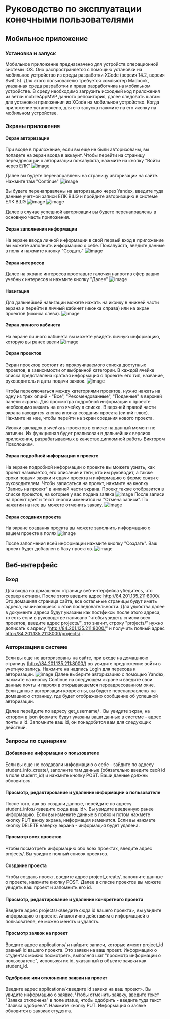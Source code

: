 # Руководство по эксплуатации конечными пользователями
## Мобильное приложение
### Установка и запуск
Мобильное приложение предназначено для устройств операционной системы IOS. Оно распространяется с помощью установки на мобильное устройство из среды разработки XCode (версия 14.2, версия Swift 5). Для этого пользователю требуется компьютер Macbook, указанная среда разработки и права разработчика на мобильном устройстве. В среду необходимо загрузить исходный код приложения из ветки mobileAppMVP данного репозитория, далее следовать шагам для установки приложения из XCode на мобильное устройство.
Когда приложение установлено, для его запуска нажмите на его иконку на мобильном устройстве.
### Экраны приложения
#### Экран авторизации
При входе в приложение, если вы еще не были авторизованы, вы попадете на экран входа в аккаунт. Чтобы перейти на страницу переадресации к авторизации пожалуйста, нажмите на кнопку "Войти через ЕЛК"
![image](https://user-images.githubusercontent.com/60274420/228167905-a77ee6ff-4996-4007-aead-3e28f35b70c8.png)

Далее вы будете перенаправлены на страницу авторизации на сайте. Нажмите там "Continue"
![image](https://user-images.githubusercontent.com/60274420/228168061-0f4ed3dd-3a9b-4118-bb81-879f806bb82b.png)

Вы будете перенаправлены на авторизацию через Yandex, введите туда данные учетной записи ЕЛК ВШЭ и пройдите авторизацию в системе ЕЛК ВШЭ
![image](https://user-images.githubusercontent.com/60274420/228169196-e263eaa7-c3bd-4d80-a45a-7a28a59c54ec.png)
![image](https://user-images.githubusercontent.com/60274420/228169373-3c44f069-88f7-4c3e-bf6a-13444fe6dab2.png)

Далее в случае успешной авторизации вы будете перенаправлены в основную часть приложения.

#### Экран заполнения информации
На экране ввода личной информации в свой первый вход в приложение вы можете заполнить информацию о себе. Пожалуйста, введите данные в поля и нажмите кнопку "Создать"
![image](https://user-images.githubusercontent.com/60274420/228170353-7a1bc02c-634a-41ed-b8e1-1c6b66c0d029.png)

#### Экран интересов
Далее на экране интересов проставьте галочки напротив сфер ваших учебных интересов и нажмите кнопку "Далее"
![image](https://user-images.githubusercontent.com/60274420/228170986-12b3a3ab-3c67-461c-94c3-34df1d693c90.png)

#### Навигация
Для дальнейшей навигации можете нажать на иконку в нижней части экрана и перейти в личный кабинет (иконка справа) или на экран проектов (иконка слева).
![image](https://user-images.githubusercontent.com/60274420/228174653-bfa91c62-15a3-4fac-85da-c7334bbeb904.png)

#### Экран личного кабинета
На экране личного кабинета вы можете увидеть личную информацию, которую вы ранее ввели 
![image](https://user-images.githubusercontent.com/60274420/228174491-957dac96-65d8-4c8c-a8ee-bd8b9d6ece33.png)

#### Экран проектов
Экран проектов состоит из прокручиваемого списка доступных проектов, в зависимости от выбранной категории. В каждой ячейке списка представлена краткая информация о проекте: его тип, название, руководитель и даты подачи заявок.
![image](https://user-images.githubusercontent.com/60274420/228173497-ce693417-4599-44a5-b16e-2de1cbb7d75f.png)

Чтобы переключаться между категориями проектов, нужно нажать на одну из трех опций - "Все", "Рекомендованные", "Поданные" в верхней панели экрана. 
Для просмотра подробной информации о проекте необходимо нажать на его ячейку в списке. 
В верхней правой части экрана находится кнопка кнопка создания проекта (синий плюс). Нажмите на нее, чтобы перейти на экран создания нового проекта. 

Иконки закладок в ячейкаъ проектов в списке на данный момент не активны. Их функционал будет реализован в дальнейших версиях приложения, разрабатываемых в качестве дипломной работы Виктором Поволоцким.

#### Экран подробной информации о проекте
На экране подробной информации о проекте вы можете узнать, как проект называется, его описание и теги, кто им руководит, а также сроки подачи заявки и сдачи проекта и информацию о форме связи с руководителем. Чтобы записаться на проект, нажмите на кнопку "Запись на проект" в нижней части экрана. Проект также отобразится в списке проектов, на которые у вас подана заявка
![image](https://user-images.githubusercontent.com/60274420/228172272-41cabc8e-cdca-4be8-823f-1b271be32a3a.png)
После записи на проект цвет и текст кнопки изменится на "Отмена записи". По нажатии на нее вы можете отменить заявку.
![image](https://user-images.githubusercontent.com/60274420/228172879-ba35526b-dff9-4c85-920e-c393df666fdc.png)

#### Экран создания проекта
На экране создания проекта вы можете заполнить информацию о вашем проекте в полях
![image](https://user-images.githubusercontent.com/60274420/228171537-436547b2-a0b8-4611-992c-6e295aa310af.png)

После заполнения всей информации нажмите кнопку "Создать". Ваш проект будет добавлен в базу проектов.
![image](https://user-images.githubusercontent.com/60274420/228171316-06407bad-4338-4cde-ab39-3866b466daac.png)

## Веб-интерфейс
### Вход
Для входа на домашнюю страницу веб-интерфейса убедитесь, что сервер активен. После этого введите адрес http://84.201.135.211:8000/. Это домашняя страница сайта, все остальные страницы будут иметь адреса, начинающиеся с этой последовательности. Для удобства далее в документе адреса будут указаны как постфиксы после этого адреса, то есть если в руководстве написано "чтобы увидеть список всех проектов, введите адрес projects/", это значит, строку "projects/" нужно дописать к адресу "http://84.201.135.211:8000/" и получить полный адрес http://84.201.135.211:8000/projects/ .
### Авторизация в системе
Если вы еще не авторизованы на сайте, при входе на домашнюю страницу (http://84.201.135.211:8000/) вы увидите предложение войти в учетную запись. Нажмите на надпись Login для перехода к авторизации. 
![image](https://user-images.githubusercontent.com/60274420/228037382-a61e334c-ef7b-4dde-baa6-4d06c5f47e58.png)
Далее выберите авторизацию с помощью Yandex, нажмите на кнопку Continue на следующем экране и введите свои данные почты и пароля в открывающемся переадресованном окне. Если данные авторизации корректны, вы будете перенаправлены на домашнюю страницу, где будет отображено сообщение об успешной авторизации. 

Далее перейдите по адресу get_username/ . Вы увидите экран, на котором в json формате будут указаны ваши данные в системе - адрес почты и id. Запомните ваш id, он понадобится вам для следующих действий.
### Запросы по сценариям
#### Добавление информации о пользователе
Если вы еще не создавали информацию о себе - зайдите по адресу student_info_create/, заполните там данные (обязательно введите свой id в поле student_id) и нажмите кнопку POST. Ваши данные должны обновиться.
#### Просмотр, редактирование и удаление информации о пользователе
После того, как вы создали данные, перейдите по адресу student_infos/<введите сюда ваш id>. Вы увидите введенную ранее информацию. Если вы измените данные в полях и потом нажмете кнопку PUT внизу экрана, информация изменится. Если вы нажмете кнопку DELETE наверху экрана - информация будет удалена.
#### Просмотр всех проектов
Чтобы посмотреть информацию обо всех проектах, введите адрес projects/. Вы увидите полный список проектов.
#### Создание проекта
Чтобы создать проект, введите адрес project_create/, заполните данные о проекте, нажмите кнопку POST. Далее в списке проектов вы можете увидеть ваш проект и запомнить его id.
#### Просмотр, редактирование и удаление конкретного проекта
Введите адрес projects/<введите сюда id вашего проекта>, вы увидите информацию о проекте. Аналогично действиям с информацией о пользователе, ее можно менять и удалять.
#### Просмотр заявок на проект
Введите адрес applications/ и найдите записи, которые имеют project_id равный id вашего проекта. Это заявки на ваш проект. Информацию о студентах можно посмотреть, выполняя шаг "просмотр информации о пользователе", используя их id, указанный в объекте заявки как student_id.
#### Одобрение или отклонение заявки на проект 
Введите адрес applications/<введите id заявки на ваш проект>. Вы увидите информацию о заявке. Чтобы отменить заявку, введите текст "Заявка отклонена" в поле status, чтобы одобрить - введите туда текст "Заявка одобрена". Нажмите кнопку PUT. Информация о заявке обновится в заявках студента.
